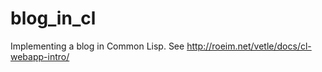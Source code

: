 blog_in_cl
==========

Implementing a blog in Common Lisp. See http://roeim.net/vetle/docs/cl-webapp-intro/
